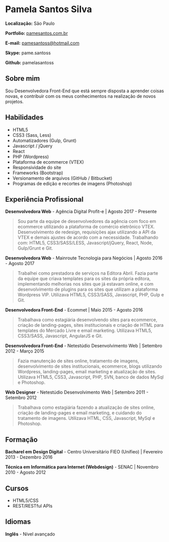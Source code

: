 # Pamela Santos Silva

**Localização:** São Paulo

**Portfolio:** [pamesantos.com.br](http://pamesantos.com.br/)

**E-mail:** pamesantoss@hotmail.com

**Skype:** pame.santoss

**Github:** pamelasantoss

## Sobre mim
Sou Desenvolvedora Front-End que está sempre disposta a aprender coisas novas, e contribuir com os meus conhecimentos na realização de novos projetos.

## Habilidades

* HTML5
* CSS3 (Sass, Less)
* Automatizadores (Gulp, Grunt)
* Javascript / jQuery
* React
* PHP (Wordpress)
* Plataforma de ecommerce (VTEX)
* Responsividade do site
* Frameworks (Bootstrap)
* Versionamento de arquivos (GitHub / Bitbucket)
* Programas de edição e recortes de imagens (Photoshop)

## Experiência Profissional

**Desenvolvedora Web** - Agência Digital Profit-e | Agosto 2017 - Presente

> Sou parte da equipe de desenvolvedores da agência com foco em ecommerce utilizando a plataforma de comércio eletrônico VTEX. Desenvolvimento de redesign, requisições ajax utilizando a API da VTEX e demais ajustes de acordo com a necessidade. Trabalhando com: HTML5, CSS3/SASS/LESS, Javascript/jQuery, React, Node, Gulp/Grunt e Git.

**Desenvolvedora Web** - Mainroute Tecnologia para Negócios | Agosto 2016 - Agosto 2017

> Trabalhei como prestadora de serviços na Editora Abril. Fazia parte da equipe que criava templates para os sites da própria editora, implementando melhorias nos sites que já estavam online, e com desenvolvimento de plugins para os sites que utilizam a plataforma Wordpress VIP. Utilizava HTML5, CSS3/SASS, Javascript, PHP, Gulp e Git.

**Desenvolvedora Front-End** - Ecommet | Maio 2015 - Agosto 2016

> Trabalhava como estagiária desenvolvendo sites para ecommerce, criação de landing-pages, sites institucionais e criação de HTML para templates do Mercado Livre e email marketing. Utilizava HTML5, CSS3/SASS, Javascript, AngularJS e Git.

**Desenvolvedora Front-End** - Netestúdio Desenvolvimento Web | Setembro 2012 - Março 2015

> Fazia manutenção de sites online, tratamento de imagens, desenvolvimento de sites institucionais, ecommerce, blogs utilizando Wordpress, landing-pages, email marketing e atualização de sites. Utilizava HTML5, CSS3, Javascript, PHP, SVN, banco de dados MySql e Photoshop.

**Web Designer** - Netestúdio Desenvolvimento Web | Setembro 2011 - Setembro 2012

> Trabalhava como estagiária fazendo a atualização de sites online, criação de landing-pages e email marketing, e cuidando do tratamento de imagens. Utilizava HTML, CSS, Javascript, MySql e Photoshop.


## Formação

**Bacharel em Design Digital** - Centro Universitário FIEO (Unifieo) | Fevereiro 2013 - Dezembro 2016

**Técnica em Informática para Internet (Webdesign)** - SENAC | Novembro 2010 - Agosto 2012


## Cursos

* HTML5/CSS
* REST/RESTful APIs


## Idiomas

**Inglês** - Nível avançado
